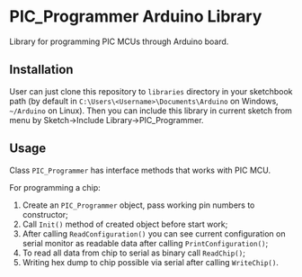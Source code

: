 # PIC\_Programmer Arduino Library
Library for programming PIC MCUs through Arduino board.

## Installation
User can just clone this repository to `libraries` directory in your sketchbook path (by default in `C:\Users\<Username>\Documents\Arduino` on Windows, `~/Arduino` on Linux).
Then you can include this library in current sketch from menu by Sketch-\>Include Library-\>PIC\_Programmer.

## Usage

Class `PIC_Programmer` has interface methods that works with PIC MCU.

For programming a chip:
1. Create an `PIC_Programmer` object, pass working pin numbers to constructor;
2. Call `Init()` method of created object before start work;
3. After calling `ReadConfiguration()` you can see current configuration on serial monitor as readable data after calling `PrintConfiguration()`;
4. To read all data from chip to serial as binary call `ReadChip()`;
5. Writing hex dump to chip possible via serial after calling `WriteChip()`.

